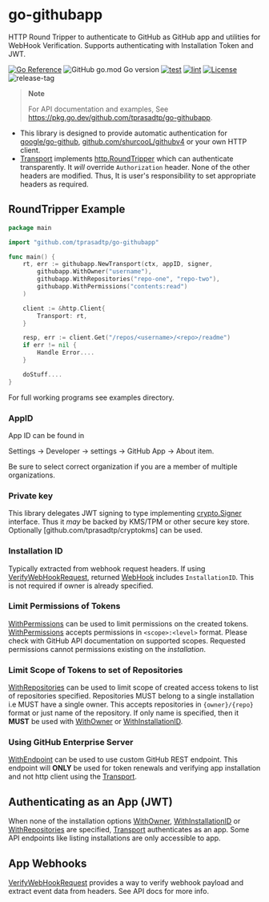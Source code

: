 # go-githubapp

HTTP Round Tripper to authenticate to GitHub as GitHub app and utilities for WebHook Verification. Supports authenticating with Installation Token and JWT.

[![Go Reference](https://pkg.go.dev/badge/github.com/tprasadtp/go-githubapp)](https://pkg.go.dev/github.com/tprasadtp/go-githubapp)
![GitHub go.mod Go version](https://img.shields.io/github/go-mod/go-version/tprasadtp/go-githubapp?label=go&logo=go&logoColor=white)
[![test](https://github.com/tprasadtp/go-githubapp/actions/workflows/test.yml/badge.svg)](https://github.com/tprasadtp/go-githubapp/actions/workflows/test.yml)
[![lint](https://github.com/tprasadtp/go-githubapp/actions/workflows/lint.yml/badge.svg)](https://github.com/tprasadtp/go-githubapp/actions/workflows/lint.yml)
[![License](https://img.shields.io/github/license/tprasadtp/go-githubapp)](https://github.com/tprasadtp/go-githubapp/blob/master/LICENSE)
![release-tag](https://img.shields.io/github/v/tag/tprasadtp/go-githubapp?color=7f50a6&label=release&logo=semver&sort=semver)

> **Note**
>
> For API documentation and examples,
> See https://pkg.go.dev/github.com/tprasadtp/go-githubapp.

- This library is designed to provide automatic authentication for [google/go-github], [github.com/shurcooL/githubv4] or your own HTTP client.
- [Transport] implements [http.RoundTripper] which can authenticate transparently.
It _will_ override `Authorization` header. None of the other headers are modified. Thus,
It is user's responsibility to set appropriate headers as required.


## RoundTripper Example

```go
package main

import "github.com/tprasadtp/go-githubapp"

func main() {
	rt, err := githubapp.NewTransport(ctx, appID, signer,
        githubapp.WithOwner("username"),
        githubapp.WithRepositories("repo-one", "repo-two"),
        githubapp.WithPermissions("contents:read")
    )

	client := &http.Client{
		Transport: rt,
	}

	resp, err := client.Get("/repos/<username>/<repo>/readme")
    if err != nil {
        Handle Error....
    }

    doStuff....
}
```

For full working programs see examples directory.

### AppID

App ID can be found in

Settings -> Developer -> settings -> GitHub App -> About item.

Be sure to select correct organization if you are a member of multiple organizations.

### Private key

This library delegates JWT signing to type implementing [crypto.Signer] interface.
Thus it _may_ be backed by KMS/TPM or other secure key store. Optionally
[github.com/tprasadtp/cryptokms] can be used.

### Installation ID

Typically extracted from webhook request headers. If using [VerifyWebHookRequest],
returned [WebHook] includes `InstallationID`. This is not required if owner is already
specified.

### Limit Permissions of Tokens

[WithPermissions] can be used to limit permissions on the created tokens.
[WithPermissions] accepts permissions in `<scope>:<level>` format.
Please check with GitHub API documentation on supported scopes. Requested
permissions cannot permissions existing on the _installation_.

### Limit Scope of Tokens to set of Repositories

[WithRepositories] can be used to limit scope of created access tokens to list of
repositories specified. Repositories MUST belong to a single installation i.e MUST have
a single owner. This accepts repositories in `{owner}/{repo}` format or just name of the
repository. If only name is specified, then it **MUST** be used with [WithOwner] or
[WithInstallationID].

### Using GitHub Enterprise Server

[WithEndpoint] can be used to use custom GitHub REST endpoint. This endpoint will
**ONLY** be used for token renewals and verifying app installation and not http client using
the [Transport].


## Authenticating as an App (JWT)

When none of the installation options [WithOwner], [WithInstallationID] or [WithRepositories]
are specified, [Transport] authenticates as an app. Some API endpoints like listing
installations are only accessible to app.

## App Webhooks

[VerifyWebHookRequest] provides a way to verify webhook payload and extract event data from
headers. See API docs for more info.

[google/go-github]: https://github.com/google/go-github
[github.com/shurcooL/githubv4]: https://github.com/shurcooL/githubv4

[http.RoundTripper]: https://pkg.go.dev/net/http#RoundTripper
[crypto.Signer]: https://pkg.go.dev/crypto#Signer
[VerifyWebHookRequest]: https://pkg.go.dev/github.com/tprasadtp/go-githubapp#VerifyWebHookRequest
[WithRepositories]: https://pkg.go.dev/github.com/tprasadtp/go-githubapp#WithRepositories
[WithInstallationID]: https://pkg.go.dev/github.com/tprasadtp/go-githubapp#WithInstallationID
[WithInstallationID]: https://pkg.go.dev/github.com/tprasadtp/go-githubapp#WithInstallationID
[WithOwner]: https://pkg.go.dev/github.com/tprasadtp/go-githubapp#WithOwner
[WithPermissions]: https://pkg.go.dev/github.com/tprasadtp/go-githubapp#WithPermissions
[WithEndpoint]: https://pkg.go.dev/github.com/tprasadtp/go-githubapp#WithEndpoint
[Transport]: https://pkg.go.dev/github.com/tprasadtp/go-githubapp#Transport
[WebHook]: https://pkg.go.dev/github.com/tprasadtp/go-githubapp#WebHook
